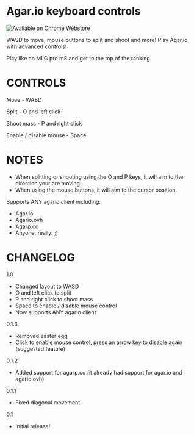 # Agar.io keyboard controls

[![Available on Chrome Webstore](https://developer.chrome.com/webstore/images/ChromeWebStore_BadgeWBorder_v2_496x150.png)](https://chrome.google.com/webstore/detail/agario-pro-controls/pbobiamfiefihckgfbppiigkfbkbmhlm)

WASD to move, mouse buttons to split and shoot and more!
Play Agar.io with advanced controls!

Play like an MLG pro m8 and get to the top of the ranking.

# CONTROLS
Move - WASD

Split - O and left click

Shoot mass - P and right click

Enable / disable mouse - Space

# NOTES
- When splitting or shooting using the O and P keys, it will aim to the direction your are moving.
- When using the mouse buttons, it will aim to the cursor position.

Supports ANY agario client including:

- Agar.io
- Agario.ovh
- Agarp.co
- Anyone, really! ;)

# CHANGELOG
1.0

* Changed layout to WASD
* O and left click to split
* P and right click to shoot mass
* Space to enable / disable mouse control
* Now supports ANY agario client

0.1.3

* Removed easter egg
* Click to enable mouse control, press an arrow key to disable again (suggested feature)

0.1.2

* Added support for agarp.co (it already had support for agar.io and agario.ovh)

0.1.1

* Fixed diagonal movement

0.1

* Initial release!
